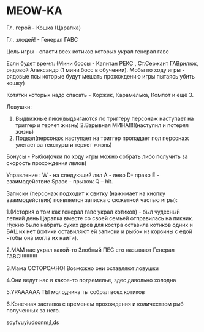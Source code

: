 # MEOW-KA
Гл. герой - Кошка (Царапка) 

Гл. злодей! - Генерал ГАВС  

Цель игры -  спасти всех котиков которых украл генерал  гавс  

Если будет время: 
(Мини боссы - Капитан РЕКС , Ст.Сержант ГАВрилюк, рядовой Александр (1 мини босс в обучении). 
Мобы по ходу игры - рядовые псы которые будут мешать прохождению игры пытаясь убить кошку) 

Котятки которых надо спасать - Коржик, Карамелька, Компот и ещё 3. 

Ловушки:  
1. Выдвижные пики(выдвигаются по триггеру персонаж наступает на триггер и теряет жизнь) 
2.Взрывная МИНА!!!!(наступил и потерял жизнь) 
3. Подвал(персонаж наступает на триггер пропадает пол персонаж улетает за текстуры и теряет жизнь)  

Бонусы - Рыбки(очки по ходу игры можно собрать либо получить за скорость прохождения лвлов) 

Управление : W - на следующий лвл A - лево D- право E - взаимодействие Space - прыжок Q – hit. 

Записки (персонаж подходит к свитку (нажимает на кнопку взаимодействия) появляется записка с сюжетной частью игры): 

1.(История о том как генерал гавс украл котиков) - был чудесный летний день Царапка вместе со своей семьей отправилась на пикник. Нужно было набрать сухих дров для костра оставила котиков одних и БАЦ их нет (котики оставиляют ей записки и рыбок из корзины с едой чтобы она могла их найти).

2.МАМ нас украл какой-то Злобный ПЕС его называют Генерал ГАВС!!!!!!!!!!! 

3.Мама ОСТОРОЖНО! Возможно они оставляют ловушки  

4.Они ведут нас в какое-то подземелье, здес давольно холодна 

5.УРАААААА ТЫ молодчина ты собрал всех котиков 

6.Конечная заставка с временем прохождения и количеством рыб полученных за него. 



sdyfvuyiudsonm;l,ds
